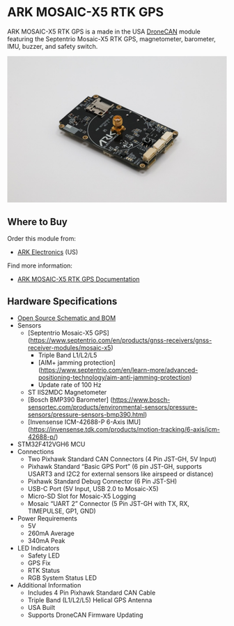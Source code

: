 # ARK MOSAIC-X5 RTK GPS

ARK MOSAIC-X5 RTK GPS is a made in the USA [DroneCAN](index.md) module featuring the Septentrio Mosaic-X5 RTK GPS, magnetometer, barometer, IMU, buzzer, and safety switch.

![ARK MOSAIC-X5 RTK GPS](../../assets/hardware/gps/ark_mosaic_rtk_gps.jpg)
## Where to Buy

Order this module from:

- [ARK Electronics](https://arkelectron.com/product/ark-mosaic-x5-gps/) (US)

Find more information:

- [ARK MOSAIC-X5 RTK GPS Documentation](https://arkelectron.gitbook.io/ark-documentation/sensors/ark-mosaic-x5-rtk-gps)

## Hardware Specifications

- [Open Source Schematic and BOM](https://github.com/ARK-Electronics/ARK_MosaicX5_GPS)
- Sensors
  - [Septentrio Mosaic-X5 GPS] (https://www.septentrio.com/en/products/gnss-receivers/gnss-receiver-modules/mosaic-x5)
    - Triple Band L1/L2/L5
    - [AIM+ jamming protection] (https://www.septentrio.com/en/learn-more/advanced-positioning-technology/aim-anti-jamming-protection)
    - Update rate of 100 Hz
  - ST IIS2MDC Magnetometer
  - [Bosch BMP390 Barometer] (https://www.bosch-sensortec.com/products/environmental-sensors/pressure-sensors/pressure-sensors-bmp390.html)
  - [Invensense ICM-42688-P 6-Axis IMU] (https://invensense.tdk.com/products/motion-tracking/6-axis/icm-42688-p/)
- STM32F412VGH6 MCU
- Connections
  - Two Pixhawk Standard CAN Connectors (4 Pin JST-GH, 5V Input)
  - Pixhawk Standard “Basic GPS Port” (6 pin JST-GH, supports USART3 and I2C2 for external sensors like airspeed or distance)
  - Pixhawk Standard Debug Connector (6 Pin JST-SH)
  - USB-C Port (5V Input, USB 2.0 to Mosaic-X5)
  - Micro-SD Slot for Mosaic-X5 Logging
  - Mosaic “UART 2” Connector (5 Pin JST-GH with TX, RX, TIMEPULSE, GP1, GND)
- Power Requirements
  - 5V
  - 260mA Average
  - 340mA Peak
- LED Indicators
  - Safety LED
  - GPS Fix
  - RTK Status
  - RGB System Status LED
- Additional Information
  - Includes 4 Pin Pixhawk Standard CAN Cable
  - Triple Band (L1/L2/L5) Helical GPS Antenna
  - USA Built
  - Supports DroneCAN Firmware Updating
